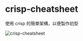 # crisp-cheatsheet
使用 crisp 的簡單架構，以便製作初型


![crisp-cheatsheet](https://user-images.githubusercontent.com/25920447/229092830-1cd4a378-c739-47c3-87f2-68d23f3e9019.PNG)
